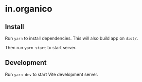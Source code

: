 # in.organico

## Install

Run `yarn` to install dependencies. This will also build app on `dist/`.

Then run `yarn start` to start server.

## Development

Run `yarn dev` to start Vite development server.
